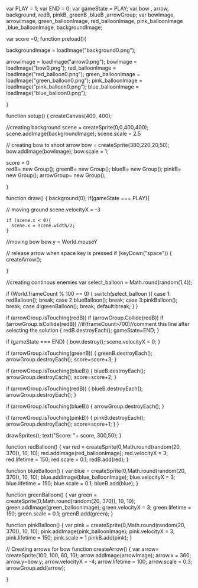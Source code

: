 var PLAY = 1;
var END = 0;
var gameState = PLAY;
var bow , arrow,  background, redB, pinkB, greenB ,blueB ,arrowGroup;
var bowImage, arrowImage, green_balloonImage, red_balloonImage, pink_balloonImage ,blue_balloonImage, backgroundImage;

var score =0;
function preload(){
  
  backgroundImage = loadImage("background0.png");
  
  arrowImage = loadImage("arrow0.png");
  bowImage = loadImage("bow0.png");
  red_balloonImage = loadImage("red_balloon0.png");
  green_balloonImage = loadImage("green_balloon0.png");
  pink_balloonImage = loadImage("pink_balloon0.png");
  blue_balloonImage = loadImage("blue_balloon0.png");
  
}



function setup() {
  createCanvas(400, 400);
  
  //creating background
  scene = createSprite(0,0,400,400);
  scene.addImage(backgroundImage);
  scene.scale = 2.5
  
  // creating bow to shoot arrow
  bow = createSprite(380,220,20,50);
  bow.addImage(bowImage); 
  bow.scale = 1;
  
   score = 0  
  redB= new Group();
  greenB= new Group();
  blueB= new Group();
  pinkB= new Group();
  arrowGroup= new Group();
 
  
}

function draw() {
 background(0);
 if(gameState === PLAY){

  // moving ground
    scene.velocityX = -3 

    if (scene.x < 0){
      scene.x = scene.width/2;
    }
  
  //moving bow
  bow.y = World.mouseY
  
   // release arrow when space key is pressed
  if (keyDown("space")) {
    createArrow();
    
  }
  
  //creating continous enemies
  var select_balloon = Math.round(random(1,4));
  
  if (World.frameCount % 100 == 0) {
    switch(select_balloon ){
      case 1: redBalloon();
      break;
      case 2:blueBalloon();
      break;
      case 3:pinkBalloon();
      break;
      case 4:greenBalloon();
      break;
      default:break;
    }
  }

  
 if (arrowGroup.isTouching(redB)) 
if (arrowGroup.Collide(redB)) 
if (arrowGroup.isCollide(redB)) 
  //if(frameCount>700)//comment this line after selecting the solution
  {
    redB.destroyEach();
    gameState=END; 
   }
 
  if (gameState === END) {
  bow.destroy();
  scene.velocityX = 0;
}


 if (arrowGroup.isTouching(greenB)) {
  greenB.destroyEach();
  arrowGroup.destroyEach();
  score=score+3;
}


  if (arrowGroup.isTouching(blueB)) {
   blueB.destroyEach();
  arrowGroup.destroyEach();
   score=score+2;
 }


 if (arrowGroup.isTouching(redB)) {
   blueB.destroyEach();
   arrowGroup.destroyEach();
 }


  if (arrowGroup.isTouching(blueB)) {
   arrowGroup.destroyEach();
 }


if (arrowGroup.isTouching(pinkB)) {
  pinkB.destroyEach();
  arrowGroup.destroyEach();
  score=score+1;
}
 }
  
  drawSprites();
  text("Score: "+ score, 300,50);
}


function redBalloon() {
  var red = createSprite(0,Math.round(random(20, 370)), 10, 10);
  red.addImage(red_balloonImage);
  red.velocityX = 3;
  red.lifetime = 150;
  red.scale = 0.1;
  redB.add(red);
}

function blueBalloon() {
  var blue = createSprite(0,Math.round(random(20, 370)), 10, 10);
  blue.addImage(blue_balloonImage);
  blue.velocityX = 3;
  blue.lifetime = 150;
  blue.scale = 0.1;
  blueB.add(blue);
}

function greenBalloon() {
  var green = createSprite(0,Math.round(random(20, 370)), 10, 10);
  green.addImage(green_balloonImage);
  green.velocityX = 3;
  green.lifetime = 150;
  green.scale = 0.1;
  greenB.add(green);
}

function pinkBalloon() {
  var pink = createSprite(0,Math.round(random(20, 370)), 10, 10);
  pink.addImage(pink_balloonImage);
  pink.velocityX = 3;
  pink.lifetime = 150;
  pink.scale = 1
  pinkB.add(pink);
}


// Creating  arrows for bow
 function createArrow() {
  var arrow= createSprite(100, 100, 60, 10);
  arrow.addImage(arrowImage);
  arrow.x = 360;
  arrow.y=bow.y;
  arrow.velocityX = -4;
  arrow.lifetime = 100;
  arrow.scale = 0.3;
  arrowGroup.add(arrow);
   
}
